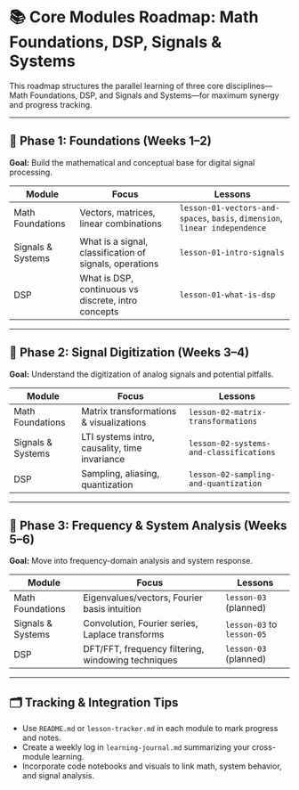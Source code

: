 # 📚 Core Modules Roadmap: Math Foundations, DSP, Signals & Systems

This roadmap structures the parallel learning of three core disciplines—Math Foundations, DSP, and Signals and Systems—for maximum synergy and progress tracking.

---

## 🔹 Phase 1: Foundations (Weeks 1–2)
**Goal:** Build the mathematical and conceptual base for digital signal processing.

| Module             | Focus                                                   | Lessons                                  |
|--------------------|----------------------------------------------------------|------------------------------------------|
| Math Foundations   | Vectors, matrices, linear combinations                  | `lesson-01-vectors-and-spaces`, `basis`, `dimension`, `linear independence` |
| Signals & Systems  | What is a signal, classification of signals, operations | `lesson-01-intro-signals`                |
| DSP                | What is DSP, continuous vs discrete, intro concepts     | `lesson-01-what-is-dsp`                  |

---

## 🔹 Phase 2: Signal Digitization (Weeks 3–4)
**Goal:** Understand the digitization of analog signals and potential pitfalls.

| Module             | Focus                                     | Lessons                          |
|--------------------|--------------------------------------------|----------------------------------|
| Math Foundations   | Matrix transformations & visualizations     | `lesson-02-matrix-transformations` |
| Signals & Systems  | LTI systems intro, causality, time invariance| `lesson-02-systems-and-classifications` |
| DSP                | Sampling, aliasing, quantization              | `lesson-02-sampling-and-quantization`   |

---

## 🔹 Phase 3: Frequency & System Analysis (Weeks 5–6)
**Goal:** Move into frequency-domain analysis and system response.

| Module             | Focus                                            | Lessons                           |
|--------------------|--------------------------------------------------|-----------------------------------|
| Math Foundations   | Eigenvalues/vectors, Fourier basis intuition      | `lesson-03` (planned)             |
| Signals & Systems  | Convolution, Fourier series, Laplace transforms   | `lesson-03` to `lesson-05`        |
| DSP                | DFT/FFT, frequency filtering, windowing techniques| `lesson-03` (planned)             |

---

## 🗂️ Tracking & Integration Tips
- Use `README.md` or `lesson-tracker.md` in each module to mark progress and notes.
- Create a weekly log in `learning-journal.md` summarizing your cross-module learning.
- Incorporate code notebooks and visuals to link math, system behavior, and signal analysis.


